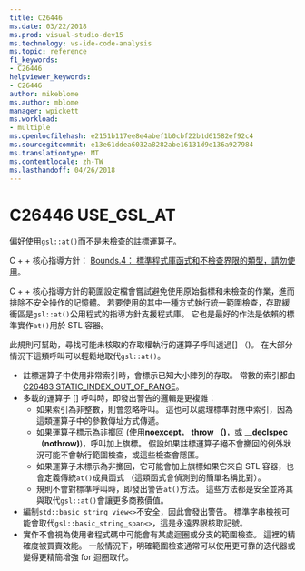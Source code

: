 ```yaml
---
title: C26446
ms.date: 03/22/2018
ms.prod: visual-studio-dev15
ms.technology: vs-ide-code-analysis
ms.topic: reference
f1_keywords:
- C26446
helpviewer_keywords:
- C26446
author: mikeblome
ms.author: mblome
manager: wpickett
ms.workload:
- multiple
ms.openlocfilehash: e2151b117ee8e4abef1b0cbf22b1d61582ef92c4
ms.sourcegitcommit: e13e61ddea6032a8282abe16131d9e136a927984
ms.translationtype: MT
ms.contentlocale: zh-TW
ms.lasthandoff: 04/26/2018
---
```

# <a name="c26446-usegslat"></a>C26446 USE_GSL_AT

偏好使用`gsl::at()`而不是未檢查的註標運算子。

C + + 核心指導方針： [Bounds.4： 標準程式庫函式和不檢查界限的類型，請勿使用](https://github.com/isocpp/CppCoreGuidelines/blob/master/CppCoreGuidelines.md#probounds-bounds-safety-profile)。

C + + 核心指導方針的範圍設定檔會嘗試避免使用原始指標和未檢查的作業，進而排除不安全操作的記憶體。 若要使用的其中一種方式執行統一範圍檢查，存取緩衝區是`gsl::at()`公用程式的指導方針支援程式庫。 它也是最好的作法是依賴的標準實作`at()`用於 STL 容器。

此規則可幫助，尋找可能未核取的存取權執行的運算子呼叫透過\[] （)。 在大部分情況下這類呼叫可以輕鬆地取代`gsl::at()`。


- 註標運算子中使用非常索引時，會標示已知大小陣列的存取。 常數的索引都由[C26483 STATIC_INDEX_OUT_OF_RANGE](c26483.md)。
- 多載的運算子 [] 呼叫時，即發出警告的邏輯是更複雜：
  - 如果索引為非整數，則會忽略呼叫。 這也可以處理標準對應中索引，因為這類運算子中的參數傳址方式傳遞。
  - 如果運算子標示為非擲回 (使用**noexcept**， **throw （)**，或 **__declspec （nothrow)**)，呼叫加上旗標。 假設如果註標運算子絕不會擲回的例外狀況可能不會執行範圍檢查，或這些檢查會隱匿。
  - 如果運算子未標示為非擲回，它可能會加上旗標如果它來自 STL 容器，也會定義傳統`at()`成員函式 （這類函式會偵測到的簡單名稱比對）。
  - 規則不會對標準呼叫時，即發出警告`at()`方法。 這些方法都是安全並將其與取代`gsl::at()`會讓更多商務價值。
- 編制`std::basic_string_view<>`不安全，因此會發出警告。 標準字串檢視可能會取代`gsl::basic_string_span<>`，這是永遠界限核取記號。
- 實作不會視為使用者程式碼中可能會有某處迴圈或分支的範圍檢查。 這裡的精確度被買賣效能。 一般情況下，明確範圍檢查通常可以使用更可靠的迭代器或變得更精簡增強 for 迴圈取代。


